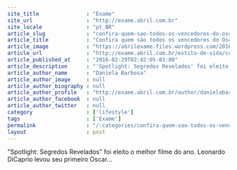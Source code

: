 ```yaml
---
site_title               : "Exame"
site_url                 : "http://exame.abril.com.br"
site_locale              : "pt_BR"
article_slug             : "confira-quem-sao-todos-os-vencedores-do-oscar-2016"
article_title            : "Confira quem são todos os vencedores do Oscar 2016"
article_image            : "https://abrilexame.files.wordpress.com/2016/09/size_960_16_9_cinematographer-emmanuel-lubezki-actor-leonardo-dicaprio-and-director-alejandro-gonzalez-inarritu1.jpg?quality=70&strip=all&w=960"
article_url              : "http://exame.abril.com.br/estilo-de-vida/confira-os-24-vencedores-do-oscar-2016/"
article_published_at     : "2016-02-29T02:42:05-03:00"
article_description      : "'Spotlight: Segredos Revelados' foi eleito o melhor filme do ano. Leonardo DiCaprio levou seu primeiro Oscar..."
article_author_name      : "Daniela Barbosa"
article_author_image     : null
article_author_biography : null
article_author_profile   : "http://exame.abril.com.br/author/danielabarbosa38258/"
article_author_facebook  : null
article_author_twitter   : null
category                 : ['lifestyle']
tags                     : ['Exame']
permalink                : "/:categories/confira-quem-sao-todos-os-vencedores-do-oscar-2016/"
layout                   : post
---
```


"Spotlight: Segredos Revelados" foi eleito o melhor filme do ano. Leonardo DiCaprio levou seu primeiro Oscar...
